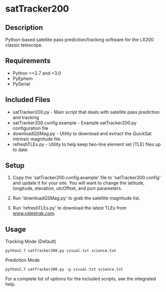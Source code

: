 satTracker200
=============

Description
-----------
Python-based satellite pass prediction/tracking software for the LX200 classic telescope.

Requirements
------------
 * Python >=2.7 and <3.0
 * PyEphem
 * PySerial
 
Included Files
--------------
 * satTracker200.py - Main script that deals with satellite pass prediction and tracking
 * satTracker200.config.example - Example satTracker200.py configuration file
 * downloadQSMag.py - Utility to download and extract the QuickSat intrinsic magnitude file
 * refreshTLEs.py - Utility to help keep two-line element set (TLE) files up to date

Setup
-----
 1) Copy the 'satTracker200.config.example' file to 'satTracker200.config' and update it for your site.  You will want to change the latitude, longitude, elevation, utcOffset, and port parameters.
 
 2) Run 'downloadQSMag.py' to grab the satellite magntiude list.
 
 3) Run 'refreshTLEs.py' to download the latest TLEs from www.celestrak.com.

Usage
-----
Tracking Mode (Default)

	python2.7 satTracker200.py visual.txt science.txt

Prediction Mode

	python2.7 satTracker200.py -p visual.txt science.txt

For a complete list of options for the included scripts, see the integrated help.
